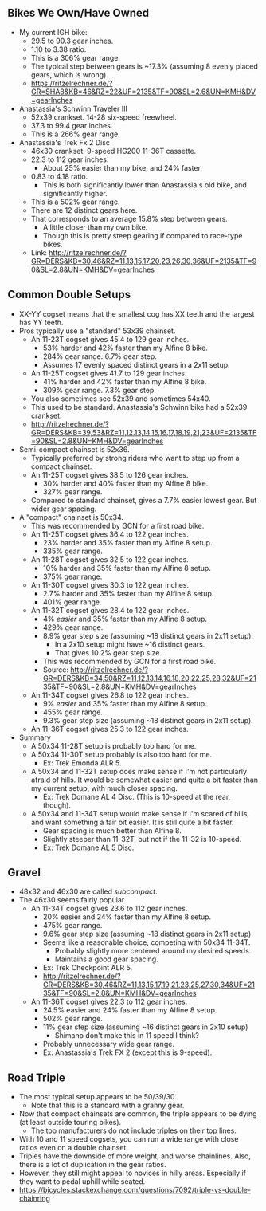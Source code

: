 ## Bikes We Own/Have Owned

- My current IGH bike:
  - 29.5 to 90.3 gear inches.
  - 1.10 to 3.38 ratio.
  - This is a 306% gear range.
  - The typical step between gears is ~17.3% (assuming 8 evenly placed
    gears, which is wrong).
  - https://ritzelrechner.de/?GR=SHA8&KB=46&RZ=22&UF=2135&TF=90&SL=2.6&UN=KMH&DV=gearInches
- Anastassia's Schwinn Traveler III
  - 52x39 crankset. 14-28 six-speed freewheel.
  - 37.3 to 99.4 gear inches.
  - This is a 266% gear range.
- Anastassia's Trek Fx 2 Disc
  - 46x30 crankset. 9-speed HG200 11-36T cassette.
  - 22.3 to 112 gear inches.
    - About 25% easier than my bike, and 24% faster.
  - 0.83 to 4.18 ratio.
    - This is both significantly lower than Anastassia's old bike, and
      significantly higher.
  - This is a 502% gear range.
  - There are 12 distinct gears here.
  - That corresponds to an average 15.8% step between gears.
    - A little closer than my own bike.
    - Though this is pretty steep gearing if compared to race-type
      bikes.
  - Link: http://ritzelrechner.de/?GR=DERS&KB=30,46&RZ=11,13,15,17,20,23,26,30,36&UF=2135&TF=90&SL=2.8&UN=KMH&DV=gearInches

## Common Double Setups

- XX-YY cogset means that the smallest cog has XX teeth and the largest
  has YY teeth.
- Pros typically use a "standard" 53x39 chainset.
  - An 11-23T cogset gives 45.4 to 129 gear inches.
    - 53% harder and 42% faster than my Alfine 8 bike.
    - 284% gear range. 6.7% gear step.
    - Assumes 17 evenly spaced distinct gears in a 2x11 setup.
  - An 11-25T cogset gives 41.7 to 129 gear inches.
    - 41% harder and 42% faster than my Alfine 8 bike.
    - 309% gear range. 7.3% gear step.
  - You also sometimes see 52x39 and sometimes 54x40.
  - This used to be standard. Anastassia's Schwinn bike had a 52x39
    crankset.
  - http://ritzelrechner.de/?GR=DERS&KB=39,53&RZ=11,12,13,14,15,16,17,18,19,21,23&UF=2135&TF=90&SL=2.8&UN=KMH&DV=gearInches
- Semi-compact chainset is 52x36.
  - Typically preferred by strong riders who want to step up from a
    compact chainset.
  - An 11-25T cogset gives 38.5 to 126 gear inches.
    - 30% harder and 40% faster than my Alfine 8 bike.
    - 327% gear range.
  - Compared to standard chainset, gives a 7.7% easier lowest gear. But
    wider gear spacing.
- A "compact" chainset is 50x34.
  - This was recommended by GCN for a first road bike.
  - An 11-25T cogset gives 36.4 to 122 gear inches.
    - 23% harder and 35% faster than my Alfine 8 setup.
    - 335% gear range.
  - An 11-28T cogset gives 32.5 to 122 gear inches.
    - 10% harder and 35% faster than my Alfine 8 setup.
    - 375% gear range.
  - An 11-30T cogset gives 30.3 to 122 gear inches.
    - 2.7% harder and 35% faster than my Alfine 8 setup.
    - 401% gear range.
  - An 11-32T cogset gives 28.4 to 122 gear inches.
    - 4% _easier_ and 35% faster than my Alfine 8 setup.
    - 429% gear range.
    - 8.9% gear step size (assuming ~18 distinct gears in 2x11 setup).
      - In a 2x10 setup might have ~16 distinct gears.
      - That gives 10.2% gear step size.
    - This was recommended by GCN for a first road bike.
    - Source: http://ritzelrechner.de/?GR=DERS&KB=34,50&RZ=11,12,13,14,16,18,20,22,25,28,32&UF=2135&TF=90&SL=2.8&UN=KMH&DV=gearInches
  - An 11-34T cogset gives 26.8 to 122 gear inches.
    - 9% _easier_ and 35% faster than my Alfine 8 setup.
    - 455% gear range.
    - 9.3% gear step size (assuming ~18 distinct gears in 2x11 setup).
  - An 11-36T cogset gives 25.3 to 122 gear inches.
- Summary
  - A 50x34 11-28T setup is probably too hard for me.
  - A 50x34 11-30T setup probably is also too hard for me.
    - Ex: Trek Emonda ALR 5.
  - A 50x34 and 11-32T setup does make sense if I'm not particularly
    afraid of hills. It would be somewhat easier and quite a bit faster
    than my current setup, with much closer spacing.
    - Ex: Trek Domane AL 4 Disc. (This is 10-speed at the rear, though).
  - A 50x34 and 11-34T setup would make sense if I'm scared of hills,
    and want something a fair bit easier. It is still quite a bit
    faster.
    - Gear spacing is much better than Alfine 8.
    - Slightly steeper than 11-32T, but not if the 11-32 is 10-speed.
    - Ex: Trek Domane AL 5 Disc.

## Gravel

- 48x32 and 46x30 are called _subcompact_.
- The 46x30 seems fairly popular.
  - An 11-34T cogset gives 23.6 to 112 gear inches.
    - 20% easier and 24% faster than my Alfine 8 setup.
    - 475% gear range.
    - 9.6% gear step size (assuming ~18 distinct gears in 2x11 setup).
    - Seems like a reasonable choice, competing with 50x34 11-34T.
      - Probably slightly more centered around my desired speeds.
      - Maintains a good gear spacing.
    - Ex: Trek Checkpoint ALR 5.
    - http://ritzelrechner.de/?GR=DERS&KB=30,46&RZ=11,13,15,17,19,21,23,25,27,30,34&UF=2135&TF=90&SL=2.8&UN=KMH&DV=gearInches
  - An 11-36T cogset gives 22.3 to 112 gear inches.
    - 24.5% easier and 24% faster than my Alfine 8 setup.
    - 502% gear range.
    - 11% gear step size (assuming ~16 distinct gears in 2x10 setup)
      - Shimano don't make this in 11 speed I think?
    - Probably unnecessary wide gear range.
    - Ex: Anastassia's Trek FX 2 (except this is 9-speed).

## Road Triple

- The most typical setup appears to be 50/39/30.
  - Note that this is a standard with a granny gear.
- Now that compact chainsets are common, the triple appears to be
  dying (at least outside touring bikes).
  - The top manufacturers do not include triples on their top lines.
- With 10 and 11 speed cogsets, you can run a wide range with close
  ratios even on a double chainset.
- Triples have the downside of more weight, and worse chainlines.
  Also, there is a lot of duplication in the gear ratios.
- However, they still might appeal to novices in hilly areas.
  Especially if they want to pedal uphill while seated.
- https://bicycles.stackexchange.com/questions/7092/triple-vs-double-chainring
